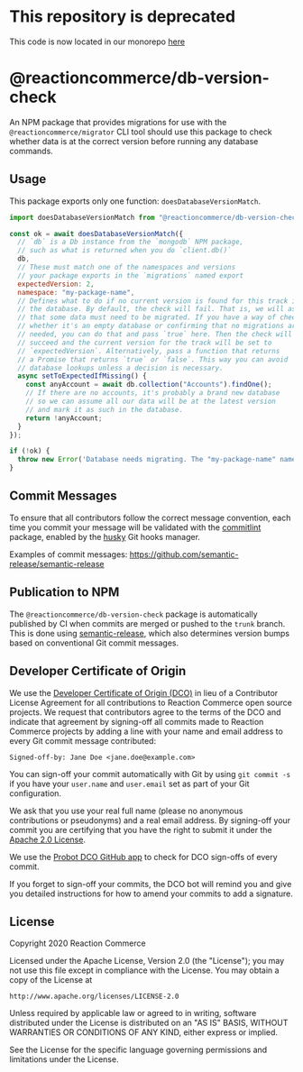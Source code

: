 # This repository is deprecated

This code is now located in our monorepo [here](https://github.com/reactioncommerce/reaction/tree/trunk/packages/db-version-check)


# @reactioncommerce/db-version-check

An NPM package that provides migrations for use with the `@reactioncommerce/migrator` CLI tool should use this package to check whether data is at the correct version before running any database commands.

## Usage

This package exports only one function: `doesDatabaseVersionMatch`.

```js
import doesDatabaseVersionMatch from "@reactioncommerce/db-version-check";

const ok = await doesDatabaseVersionMatch({
  // `db` is a Db instance from the `mongodb` NPM package,
  // such as what is returned when you do `client.db()`
  db,
  // These must match one of the namespaces and versions
  // your package exports in the `migrations` named export
  expectedVersion: 2,
  namespace: "my-package-name",
  // Defines what to do if no current version is found for this track in
  // the database. By default, the check will fail. That is, we will assume
  // that some data must need to be migrated. If you have a way of checking
  // whether it's an empty database or confirming that no migrations are
  // needed, you can do that and pass `true` here. Then the check will
  // succeed and the current version for the track will be set to
  // `expectedVersion`. Alternatively, pass a function that returns
  // a Promise that returns `true` or `false`. This way you can avoid
  // database lookups unless a decision is necessary.
  async setToExpectedIfMissing() {
    const anyAccount = await db.collection("Accounts").findOne();
    // If there are no accounts, it's probably a brand new database
    // so we can assume all our data will be at the latest version
    // and mark it as such in the database.
    return !anyAccount;
  }
});

if (!ok) {
  throw new Error('Database needs migrating. The "my-package-name" namespace must be at version 2.');
}
```

## Commit Messages

To ensure that all contributors follow the correct message convention, each time you commit your message will be validated with the [commitlint](https://www.npmjs.com/package/@commitlint/cli) package, enabled by the [husky](https://www.npmjs.com/package/husky) Git hooks manager.

Examples of commit messages: https://github.com/semantic-release/semantic-release

## Publication to NPM

The `@reactioncommerce/db-version-check` package is automatically published by CI when commits are merged or pushed to the `trunk` branch. This is done using [semantic-release](https://www.npmjs.com/package/semantic-release), which also determines version bumps based on conventional Git commit messages.

## Developer Certificate of Origin
We use the [Developer Certificate of Origin (DCO)](https://developercertificate.org/) in lieu of a Contributor License Agreement for all contributions to Reaction Commerce open source projects. We request that contributors agree to the terms of the DCO and indicate that agreement by signing-off all commits made to Reaction Commerce projects by adding a line with your name and email address to every Git commit message contributed:
```
Signed-off-by: Jane Doe <jane.doe@example.com>
```

You can sign-off your commit automatically with Git by using `git commit -s` if you have your `user.name` and `user.email` set as part of your Git configuration.

We ask that you use your real full name (please no anonymous contributions or pseudonyms) and a real email address. By signing-off your commit you are certifying that you have the right to submit it under the [Apache 2.0 License](./LICENSE).

We use the [Probot DCO GitHub app](https://github.com/apps/dco) to check for DCO sign-offs of every commit.

If you forget to sign-off your commits, the DCO bot will remind you and give you detailed instructions for how to amend your commits to add a signature.

## License
Copyright 2020 Reaction Commerce

Licensed under the Apache License, Version 2.0 (the "License");
you may not use this file except in compliance with the License.
You may obtain a copy of the License at

    http://www.apache.org/licenses/LICENSE-2.0

Unless required by applicable law or agreed to in writing, software
distributed under the License is distributed on an "AS IS" BASIS,
WITHOUT WARRANTIES OR CONDITIONS OF ANY KIND, either express or implied.

See the License for the specific language governing permissions and
limitations under the License.
